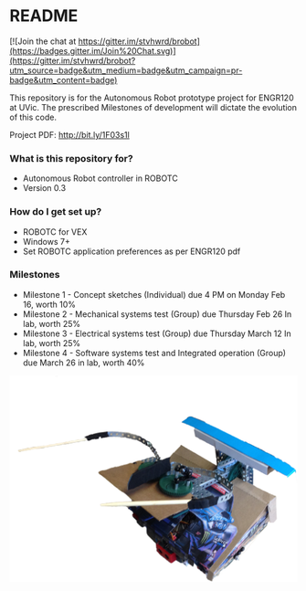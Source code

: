 # README #

[![Join the chat at https://gitter.im/stvhwrd/brobot](https://badges.gitter.im/Join%20Chat.svg)](https://gitter.im/stvhwrd/brobot?utm_source=badge&utm_medium=badge&utm_campaign=pr-badge&utm_content=badge)

This repository is for the Autonomous Robot prototype project for ENGR120 at UVic.  The prescribed Milestones of development will dictate the evolution of this code.

Project PDF:  http://bit.ly/1F03s1l

### What is this repository for? ###

* Autonomous Robot controller in ROBOTC 
* Version 0.3


### How do I get set up? ###

* ROBOTC for VEX
* Windows 7+
* Set ROBOTC application preferences as per ENGR120 pdf

### Milestones ###

* Milestone 1 - Concept sketches (Individual) due 4 PM on Monday Feb 16, worth 10%
* Milestone 2 - Mechanical systems test (Group) due Thursday Feb 26 In lab, worth 25%
* Milestone 3 - Electrical systems test (Group) due Thursday March 12 In lab, worth 25%
* Milestone 4 - Software systems test and Integrated operation (Group) due March 26 in lab, worth 40%

![Image of Brobot](https://github.com/stvhwrd/brobot/blob/master/Brobot.png)
